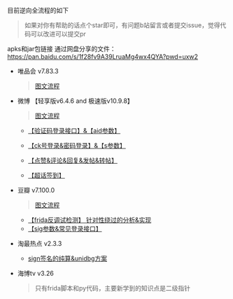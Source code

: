 目前逆向全流程的如下

> 如果对你有帮助的话点个star即可，有问题b站留言或者提交issue，觉得代码可以改进可以提交pr

apks和jar包链接 通过网盘分享的文件： https://pan.baidu.com/s/1f28fv9A39LruaMg4wx4QYA?pwd=uxw2 

- 唯品会   v7.83.3

  > [图文流程](./唯品会/唯品会v7.83.3接口.md.md)



- 微博 【轻享版v6.4.6 and  极速版v10.9.8】

  > [图文流程](./微博/微博系列app接口逆向分析.md)
  
  - [【验证码登录接口】&【aid参数】](https://www.bilibili.com/video/BV17Xj2zHEKX/)
  - [【ck号登录&密码登录】&【s参数】](https://www.bilibili.com/video/BV1Cej9z2EWd/)
  
  - [【点赞&评论&回复&发帖&转帖】](https://www.bilibili.com/video/BV1kBjdzQEnz/)
  - [【超话签到】](https://www.bilibili.com/video/BV1usjdzaEG3/)
  
- 豆瓣 v7.100.0

  > [图文流程](./豆瓣/豆瓣app接口逆向分析.md)
  
  - [【frida反调试检测】 针对性绕过的分析&实现](https://www.bilibili.com/video/BV1gd7GzLEEM)
  - [【sig参数&常见登录接口】](https://www.bilibili.com/video/BV1Wx7czKEkt)



- 淘最热点 v2.3.3
  
  - [ sign签名的纯算&unidbg方案](https://www.bilibili.com/video/BV1E67AzeEhM)
  
  
  
- 海博tv v3.26

  > 只有frida脚本和py代码，主要新学到的知识点是二级指针

  

